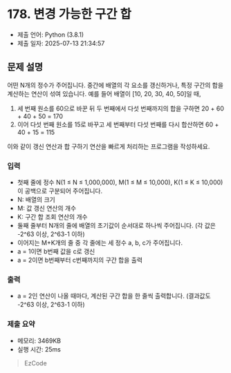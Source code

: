# 178. 변경 가능한 구간 합
- 제출 언어: Python (3.8.1)
- 제출 일자: 2025-07-13 21:34:57

## 문제 설명 
어떤 N개의 정수가 주어집니다. 중간에 배열의 각 요소를 갱신하거나, 특정 구간의 합을 계산하는 연산이 섞여 있습니다. 
예를 들어 배열이 [10, 20, 30, 40, 50]일 때, 
1. 세 번째 원소를 60으로 바꾼 뒤 두 번째에서 다섯 번째까지의 합을 구하면 
20 + 60 + 40 + 50 = 170 
2. 이어 다섯 번째 원소를 15로 바꾸고 세 번째부터 다섯 번째를 다시 합산하면 
60 + 40 + 15 = 115 

이와 같이 갱신 연산과 합 구하기 연산을 빠르게 처리하는 프로그램을 작성하세요. 

### 입력 
- 첫째 줄에 정수 N(1 ≤ N ≤ 1,000,000), M(1 ≤ M ≤ 10,000), K(1 ≤ K ≤ 10,000)이 공백으로 구분되어 주어집니다. 
- N: 배열의 크기 
- M: 값 갱신 연산의 개수 
- K: 구간 합 조회 연산의 개수 
- 둘째 줄부터 N개의 줄에 배열의 초기값이 순서대로 하나씩 주어집니다. 
(각 값은 -2^63 이상, 2^63-1 이하) 
- 이어지는 M+K개의 줄 중 각 줄에는 세 정수 a, b, c가 주어집니다. 
- a = 1이면 b번째 값을 c로 갱신 
- a = 2이면 b번째부터 c번째까지의 구간 합을 출력 

### 출력 
- a = 2인 연산이 나올 때마다, 계산된 구간 합을 한 줄씩 출력합니다. 
(결과값도 -2^63 이상, 2^63-1 이하) 



### 제출 요약
- 메모리: 3469KB
- 실행 시간: 25ms

> EzCode
